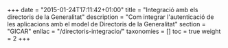 +++
date        = "2015-01-24T17:11:42+01:00"
title       = "Integració amb els directoris de la Generalitat"
description = "Com integrar l'autenticació de les aplicacions amb el model de Directoris de la Generalitat"
section     = "GICAR"
enllac = "/directoris-integracio/"
taxonomies  = []
toc 		= true
weight 		= 2
+++

